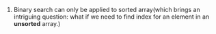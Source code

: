 1. Binary search can only be applied to sorted array(which brings an intriguing question: what if we need to find index for an element in an **unsorted** array.)